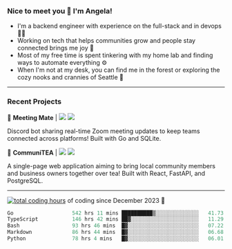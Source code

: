 ### Nice to meet you 👋 I'm Angela!

- I'm a backend engineer with experience on the full-stack and in devops 👩‍💻
- Working on tech that helps communities grow and people stay connected brings me joy 🤝
- Most of my free time is spent tinkering with my home lab and finding ways to automate everything ⚙️
- When I'm not at my desk, you can find me in the forest or exploring the cozy nooks and crannies of Seattle 🧋

---

### Recent Projects

👾 **Meeting Mate** | [![](https://img.shields.io/badge/Code-violet.svg?style=flat-square)](https://github.com/angelajfisher/meeting-mate) [![](https://img.shields.io/badge/Site-violet.svg?style=flat-square)](https://angelajfisher.com/projects/meeting-mate)

Discord bot sharing real-time Zoom meeting updates to keep teams connected across platforms! Built with Go and SQLite.

🍵 **CommuniTEA** | [![](https://img.shields.io/badge/Code-green.svg?style=flat-square)](https://gitlab.com/angelajfisher/communiTEA) [![](https://img.shields.io/badge/Demo-green.svg?style=flat-square)](https://angelajfisher.gitlab.io/communiTEA/)

A single-page web application aiming to bring local community members and business owners together over tea!  Built with React, FastAPI, and PostgreSQL.

---

<a href="https://wakatime.com/@018c1e94-8745-411f-aea1-f33be044d952"><img src="https://wakatime.com/badge/user/018c1e94-8745-411f-aea1-f33be044d952.svg?style=flat-square" alt="total coding hours" /></a> of coding since December 2023 🌊<br>
<!--START_SECTION:waka-->

```go
Go                   542 hrs 11 mins ██████████▒░░░░░░░░░░░░░░   41.73 %
TypeScript           146 hrs 42 mins ██▓░░░░░░░░░░░░░░░░░░░░░░   11.29 %
Bash                 93 hrs 46 mins  █▓░░░░░░░░░░░░░░░░░░░░░░░   07.22 %
Markdown             86 hrs 44 mins  █▓░░░░░░░░░░░░░░░░░░░░░░░   06.68 %
Python               78 hrs 4 mins   █▓░░░░░░░░░░░░░░░░░░░░░░░   06.01 %
```

<!--END_SECTION:waka--> 
